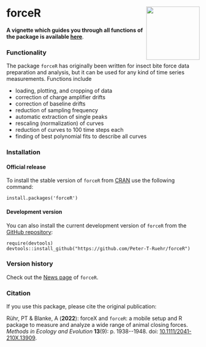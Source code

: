 # forceR <img src="man/figures/logo.png" align="right" height="139"/>

**A vignette which guides you through all functions of the package is available [here](https://htmlpreview.github.io/?https://github.com/Peter-T-Ruehr/forceR/blob/main/vignettes/forceR.html)**.

### Functionality

The package `forceR` has originally been written for insect bite force data preparation and analysis, but it can be used for any kind of time series measurements. Functions include

-   loading, plotting, and cropping of data
-   correction of charge amplifier drifts
-   correction of baseline drifts
-   reduction of sampling frequency
-   automatic extraction of single peaks
-   rescaling (normalization) of curves
-   reduction of curves to 100 time steps each
-   finding of best polynomial fits to describe all curves

### Installation

#### Official release

To install the stable version of `forceR` from [CRAN](https://CRAN.R-project.org/package=forceR) use the following command:

    install.packages('forceR')

#### Development version

You can also install the current development version of `forceR` from the [GitHub repository](https://github.com/Peter-T-Ruehr/forceR):

    require(devtools)
    devtools::install_github("https://github.com/Peter-T-Ruehr/forceR")

### Version history

Check out the [News page](https://github.com/Peter-T-Ruehr/forceR/blob/main/NEWS.md) of `forceR`.

### Citation

If you use this package, please cite the original publication:

Rühr, PT & Blanke, A (**2022**): forceX and `forceR`: a mobile setup and R package to measure and analyze a wide range of animal closing forces. *Methods in Ecology and Evolution* **13**(9): p. 1938--1948. doi: [10.1111/2041-210X.13909](https://doi.org/10.1111/2041-210X.13909).
